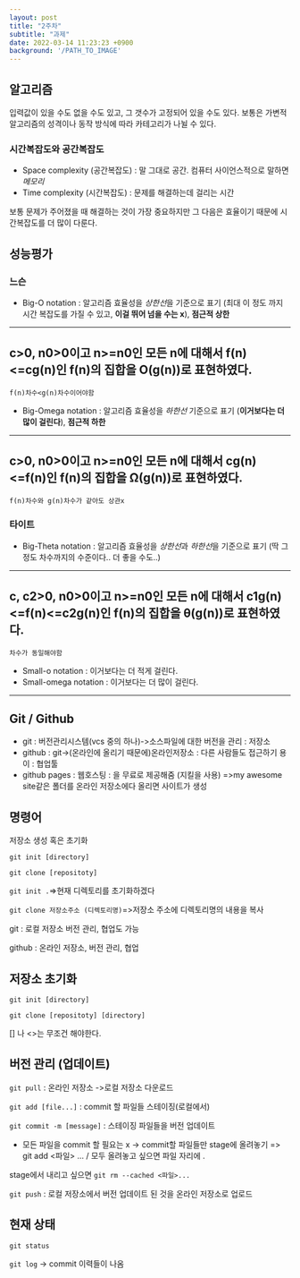 ```yaml
---
layout: post
title: "2주차"
subtitle: "과제"
date: 2022-03-14 11:23:23 +0900
background: '/PATH_TO_IMAGE'
---
```


## 알고리즘

입력값이 있을 수도 없을 수도 있고, 그 갯수가 고정되어 있을 수도 있다. 보통은 가변적 알고리즘의 성격이나 동작 방식에 따라 카테고리가 나뉠 수 있다.

 ### 시간복잡도와 공간복잡도 

 * Space complexity (공간복잡도) : 말 그대로 공간. 컴퓨터 사이언스적으로 말하면 *메모리*
 * Time complexity (시간복잡도) : 문제를 해결하는데 걸리는 시간

 보통 문제가 주어졌을 때 해결하는 것이 가장 중요하지만 그 다음은 효율이기 때문에 시간복잡도를 더 많이 다룬다. 

 ## 성능평가

  ### 느슨

  * Big-O notation : 알고리즘 효율성을 *상한선*을 기준으로 표기 (최대 이 정도 까지 시간 복잡도를 가질 수 있고, **이걸 뛰어 넘을 수는 x**), **점근적 상한**

  ---
  c>0, n0>0이고 n>=n0인 모든 n에 대해서 f(n)<=cg(n)인 f(n)의 집합을 O(g(n))로 표현하였다. 
  ---

 `f(n)차수<g(n)차수이어야함`

  * Big-Omega notation : 알고리즘 효율성을 *하한선* 기준으로 표기 (**이거보다는 더 많이 걸린다**), **점근적 하한**

  ---
  c>0, n0>0이고 n>=n0인 모든 n에 대해서 cg(n)<=f(n)인 f(n)의 집합을 Ω(g(n))로 표현하였다. 
  ---

  `f(n)차수와 g(n)차수가 같아도 상관x`

  ### 타이트
  * Big-Theta notation : 알고리즘 효율성을 *상한선*과 *하한선*을 기준으로 표기 (딱 그 정도 차수까지의 수준이다.. 더 좋을 수도..)

 ---
  c, c2>0, n0>0이고 n>=n0인 모든 n에 대해서 c1g(n)<=f(n)<=c2g(n)인 f(n)의 집합을 θ(g(n))로 표현하였다. 
 ---

 `차수가 동일해야함`

 * Small-o notation : 이거보다는 더 적게 걸린다.
 * Small-omega notation : 이거보다는 더 많이 걸린다. 

---

## Git / Github

* git : 버전관리시스템(vcs 중의 하나)->소스파일에 대한 버전을 관리 : 저장소
* github : git->(온라인에 올리기 때문에)온라인저장소 : 다른 사람들도 접근하기 용이 : 협업툴
* github pages : 웹호스팅 : 을 무료로 제공해줌 (지킬을 사용) =>my awesome site같은 폴더를 온라인 저장소에다 올리면 사이트가 생성


## 명령어

저장소 생성 혹은 초기화

`git init [directory]`

`git clone [repositoty]`


`git init .`=>현재 디렉토리를 초기화하겠다

`git clone 저장소주소 (디렉토리명)`=>저장소 주소에 디렉토리명의 내용을 복사

git : 로컬 저장소 버전 관리, 협업도 가능

github : 온라인 저장소, 버전 관리, 협업

## 저장소 초기화

`git init [directory]`

`git clone [repositoty] [directory]`

[] 나 <>는 무조건 해야한다.

## 버전 관리 (업데이트)

`git pull` : 온라인 저장소 ->로컬 저장소 다운로드

`git add [file...]` : commit 할 파일들 스테이징(로컬에서)

`git commit -m [message]` : 스테이징 파일들을 버전 업데이트

 * 모든 파일을 commit 할 필요는 x -> commit할 파일들만 stage에 올려놓기 => git add <파일> ... / 모두 올려놓고 싶으면 파일 자리에 .

stage에서 내리고 싶으면 `git rm --cached <파일>...`

`git push` : 로컬 저장소에서 버전 업데이트 된 것을 온라인 저장소로 업로드

## 현재 상태

`git status`

`git log` -> commit 이력들이 나옴